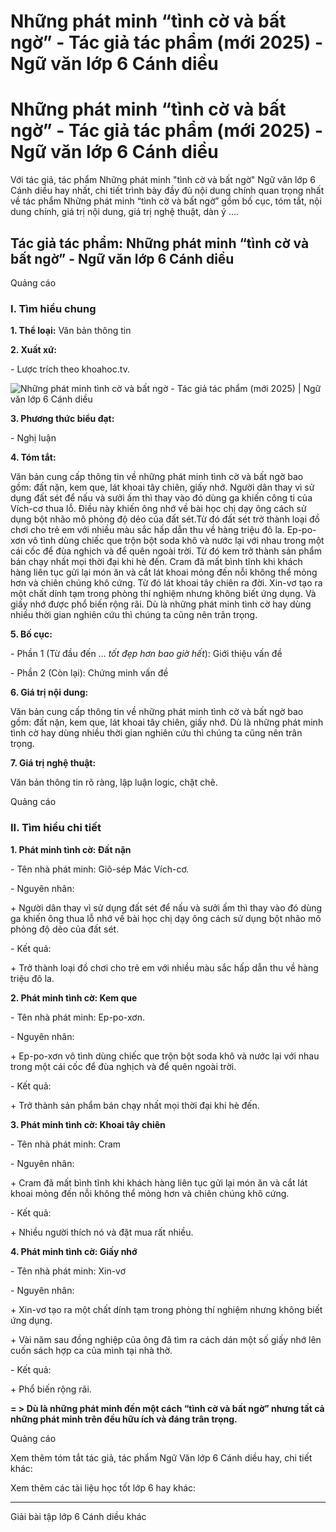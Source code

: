 # Những phát minh “tình cờ và bất ngờ” - Tác giả tác phẩm (mới 2025) - Ngữ văn lớp 6 Cánh diều

# Những phát minh “tình cờ và bất ngờ” - Tác giả tác phẩm (mới 2025) - Ngữ văn lớp 6 Cánh diều

Với tác giả, tác phẩm Những phát minh "tình cờ và bất ngờ" Ngữ văn lớp 6 Cánh diều hay nhất, chi tiết trình bày đầy đủ nội dung chính quan trọng nhất về tác phẩm Những phát minh “tình cờ và bất ngờ” gồm bố cục, tóm tắt, nội dung chính, giá trị nội dung, giá trị nghệ thuật, dàn ý ....

## Tác giả tác phẩm: Những phát minh “tình cờ và bất ngờ” - Ngữ văn lớp 6 Cánh diều

Quảng cáo

### **I. Tìm hiểu chung**

**1\. Thể loại:** Văn bản thông tin

**2\. Xuất xứ:**

\- Lược trích theo khoahoc.tv.

![Những phát minh tình cờ và bất ngờ - Tác giả tác phẩm \(mới 2025\) | Ngữ văn lớp 6 Cánh diều](https://vietjack.com/soan-van-lop-6-cd/images/tac-gia-tac-pham-nhung-phat-minh-tinh-co-va-bat-ngo-77686.png)

**3\. Phương thức biểu đạt:**

\- Nghị luận

**4\. Tóm tắt:**

Văn bản cung cấp thông tin về những phát minh tình cờ và bất ngờ bao gồm: đất nặn, kem que, lát khoai tây chiên, giấy nhớ. Người dân thay vì sử dụng đất sét để nấu và sưởi ấm thì thay vào đó dùng ga khiến công ti của Vích-cơ thua lỗ. Điều này khiến ông nhớ về bài học chị dạy ông cách sử dụng bột nhão mô phỏng độ dẻo của đất sét.Từ đó đất sét trở thành loại đồ chơi cho trẻ em với nhiều màu sắc hấp dẫn thu về hàng triệu đô la. Ep-po-xơn vô tình dùng chiếc que trộn bột soda khô và nước lại với nhau trong một cái cốc để đùa nghịch và để quên ngoài trời. Từ đó kem trở thành sản phẩm bán chạy nhất mọi thời đại khi hè đến. Cram đã mất bình tĩnh khi khách hàng liên tục gửi lại món ăn và cắt lát khoai mỏng đến nỗi không thể mỏng hơn và chiên chúng khô cứng. Từ đó lát khoai tây chiên ra đời. Xin-vơ tạo ra một chất dính tạm trong phòng thí nghiệm nhưng không biết ứng dụng. Và giấy nhớ được phổ biến rộng rãi. Dù là những phát minh tình cờ hay dùng nhiều thời gian nghiên cứu thì chúng ta cũng nên trân trọng.

**5\. Bố cục:**

\- Phần 1 (Từ đầu đến … _tốt đẹp hơn bao giờ hết_): Giới thiệu vấn đề

\- Phần 2 (Còn lại): Chứng minh vấn đề

**6\. Giá trị nội dung:**

Văn bản cung cấp thông tin về những phát minh tình cờ và bất ngờ bao gồm: đất nặn, kem que, lát khoai tây chiên, giấy nhớ. Dù là những phát minh tình cờ hay dùng nhiều thời gian nghiên cứu thì chúng ta cũng nên trân trọng.

**7\. Giá trị nghệ thuật:**

Văn bản thông tin rõ ràng, lập luận logic, chặt chẽ.

Quảng cáo

### **II. Tìm hiểu chi tiết**

**1\. Phát minh tình cờ: Đất nặn**

\- Tên nhà phát minh: Giô-sép Mác Vích-cơ.

\- Nguyên nhân:

\+ Người dân thay vì sử dụng đất sét để nấu và sưởi ấm thì thay vào đó dùng ga khiến ông thua lỗ nhớ về bài học chị dạy ông cách sử dụng bột nhão mô phỏng độ dẻo của đất sét.

\- Kết quả:

\+ Trở thành loại đồ chơi cho trẻ em với nhiều màu sắc hấp dẫn thu về hàng triệu đô la.

**2\. Phát minh tình cờ: Kem que**

\- Tên nhà phát minh: Ep-po-xơn.

\- Nguyên nhân:

\+ Ep-po-xơn vô tình dùng chiếc que trộn bột soda khô và nước lại với nhau trong một cái cốc để đùa nghịch và để quên ngoài trời.

\- Kết quả:

\+ Trở thành sản phẩm bán chạy nhất mọi thời đại khi hè đến.

**3\. Phát minh tình cờ: Khoai tây chiên**

\- Tên nhà phát minh: Cram

\- Nguyên nhân:

\+ Cram đã mất bình tĩnh khi khách hàng liên tục gửi lại món ăn và cắt lát khoai mỏng đến nỗi không thể mỏng hơn và chiên chúng khô cứng.

\- Kết quả:

\+ Nhiều người thích nó và đặt mua rất nhiều.

**4\. Phát minh tình cờ: Giấy nhớ**

\- Tên nhà phát minh: Xin-vơ

\- Nguyên nhân:

\+ Xin-vơ tạo ra một chất dính tạm trong phòng thí nghiệm nhưng không biết ứng dụng.

\+ Vài năm sau đồng nghiệp của ông đã tìm ra cách dán một số giấy nhớ lên cuốn sách hợp ca của mình tại nhà thờ.

\- Kết quả:

\+ Phổ biến rộng rãi.

**= > Dù là những phát minh đến một cách “tình cờ và bất ngờ” nhưng tất cả những phát minh trên đều hữu ích và đáng trân trọng.**

Quảng cáo

Xem thêm tóm tắt tác giả, tác phẩm Ngữ Văn lớp 6 Cánh diều hay, chi tiết khác:

Xem thêm các tài liệu học tốt lớp 6 hay khác:

* * *

Giải bài tập lớp 6 Cánh diều khác
